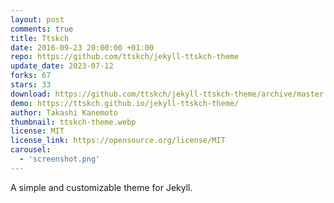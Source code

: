 ```yaml
---
layout: post
comments: true
title: Ttskch
date: 2016-09-23 20:00:00 +01:00
repo: https://github.com/ttskch/jekyll-ttskch-theme
update_date: 2023-07-12
forks: 67
stars: 33
download: https://github.com/ttskch/jekyll-ttskch-theme/archive/master.zip
demo: https://ttskch.github.io/jekyll-ttskch-theme/
author: Takashi Kanemoto
thumbnail: ttskch-theme.webp
license: MIT
license_link: https://opensource.org/license/MIT
carousel:
  - 'screenshot.png'
---
```


A simple and customizable theme for Jekyll.
